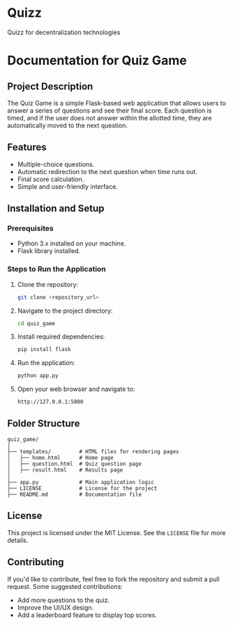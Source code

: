 # Quizz
Quizz for decentralization technologies
# Documentation for Quiz Game

## Project Description
The Quiz Game is a simple Flask-based web application that allows users to answer a series of questions and see their final score. Each question is timed, and if the user does not answer within the allotted time, they are automatically moved to the next question.

## Features
- Multiple-choice questions.
- Automatic redirection to the next question when time runs out.
- Final score calculation.
- Simple and user-friendly interface.

## Installation and Setup

### Prerequisites
- Python 3.x installed on your machine.
- Flask library installed.

### Steps to Run the Application
1. Clone the repository:
   ```bash
   git clone <repository_url>
   ```
2. Navigate to the project directory:
   ```bash
   cd quiz_game
   ```
3. Install required dependencies:
   ```bash
   pip install flask
   ```
4. Run the application:
   ```bash
   python app.py
   ```
5. Open your web browser and navigate to:
   ```
   http://127.0.0.1:5000
   ```

## Folder Structure
```
quiz_game/
│
├── templates/         # HTML files for rendering pages
│   ├── home.html      # Home page
│   ├── question.html  # Quiz question page
│   ├── result.html    # Results page
│
├── app.py             # Main application logic
├── LICENSE            # License for the project
├── README.md          # Documentation file
```

## License
This project is licensed under the MIT License. See the `LICENSE` file for more details.

## Contributing
If you'd like to contribute, feel free to fork the repository and submit a pull request. Some suggested contributions:
- Add more questions to the quiz.
- Improve the UI/UX design.
- Add a leaderboard feature to display top scores.
